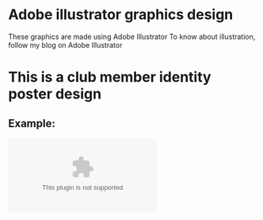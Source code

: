 # Adobe illustrator graphics design
 These graphics are made using Adobe Illustrator  To know about illustration, follow my blog on Adobe Illustrator


# This is a club member identity poster design

## Example:

![Test Image 1](https://github.com/Rayhan1996/Adobe-illustrator-graphics-design/blob/main/UAP%20CSE%20ASSOCIATION%20POSTER/UAP%20CSE%20ASSOCIATION%20Member%20Poster.ai)

